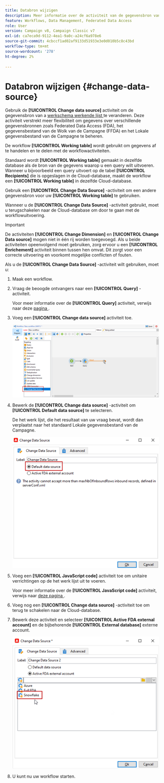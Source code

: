 ```yaml
---
title: Databron wijzigen
description: Meer informatie over de activiteit van de gegevensbron van de Verandering
feature: Workflows, Data Management, Federated Data Access
role: User
version: Campaign v8, Campaign Classic v7
exl-id: ca7eca9d-9112-4ea1-9a0c-a24cf6a978e6
source-git-commit: 4cbccf1ad02af9133d51933e3e0d010b5c8c43bd
workflow-type: tm+mt
source-wordcount: '278'
ht-degree: 2%

---
```


# Databron wijzigen {#change-data-source}

Gebruik de **[!UICONTROL Change data source]** activiteit om de gegevensbron van a [ werkschema werkende lijst ](use-workflow-data.md#workflow-temporary-work-table) te veranderen. Deze activiteit verstrekt meer flexibiliteit om gegevens over verschillende gegevensbronnen zoals Federated Data Access (FDA), het gegevensbestand van de Wolk van de Campagne (FFDA) en het Lokale gegevensbestand van de Campagne te beheren.

De workflow **[!UICONTROL Working table]** wordt gebruikt om gegevens af te handelen en te delen met de workflowactiviteiten.

Standaard wordt **[!UICONTROL Working table]** gemaakt in dezelfde database als de bron van de gegevens waarop u een query wilt uitvoeren.
Wanneer u bijvoorbeeld een query uitvoert op de tabel **[!UICONTROL Recipients]** die is opgeslagen in de Cloud-database, maakt de workflow een **[!UICONTROL Working table]** in dezelfde Cloud-database.

Gebruik een **[!UICONTROL Change Data Source]** -activiteit om een andere gegevensbron voor uw **[!UICONTROL Working table]** te gebruiken.

Wanneer u de **[!UICONTROL Change Data Source]** -activiteit gebruikt, moet u terugschakelen naar de Cloud-database om door te gaan met de workflowuitvoering.

>[!IMPORTANT]
>
>De activiteiten **[!UICONTROL Change Dimension]** en **[!UICONTROL Change Data source]** mogen niet in één rij worden toegevoegd. Als u beide activiteiten opeenvolgend moet gebruiken, zorg ervoor u een **[!UICONTROL Enrichement]** activiteit binnen tussen hen omvat. Dit zorgt voor een correcte uitvoering en voorkomt mogelijke conflicten of fouten.

Als u de **[!UICONTROL Change Data Source]** -activiteit wilt gebruiken, moet u:

1. Maak een workflow.

1. Vraag de beoogde ontvangers naar een **[!UICONTROL Query]** -activiteit.

   Voor meer informatie over de **[!UICONTROL Query]** activiteit, verwijs naar deze [ pagina ](query.md#create-a-query).

1. Voeg een **[!UICONTROL Change data source]** activiteit toe.

   ![](assets/change-data-source.png)

1. Bewerk de **[!UICONTROL Change data source]** -activiteit om **[!UICONTROL Default data source]** te selecteren.

   De het werk lijst, die het resultaat van uw vraag bevat, wordt dan verplaatst naar het standaard Lokale gegevensbestand van de Campagne.

   ![](assets/change-data-source_2.png)

1. Voeg een **[!UICONTROL JavaScript code]** activiteit toe om unitaire verrichtingen op de het werk lijst uit te voeren.

   Voor meer informatie over de **[!UICONTROL JavaScript code]** activiteit, verwijs naar [ deze pagina ](sql-code-and-javascript-code.md#javascript-code).

1. Voeg nog een **[!UICONTROL Change data source]** -activiteit toe om terug te schakelen naar de Cloud-database.

1. Bewerk deze activiteit en selecteer **[!UICONTROL Active FDA external account]** en de bijbehorende **[!UICONTROL External database]** externe account.

   ![](assets/change-data-source_3.png)

1. U kunt nu uw workflow starten.
